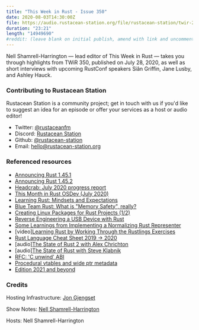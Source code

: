 ```yaml
---
title: "This Week in Rust - Issue 350"
date: 2020-08-03T14:30:00Z
file: https://audio.rustacean-station.org/file/rustacean-station/twir-2020-08-03.mp3
duration: "23:21"
length: "14949690"
#reddit: (leave blank on initial publish, amend with link and uncomment this line after Reddit thread has been posted)
---
```


Nell Shamrell-Harrington — lead editor of This Week in Rust — takes you through highlights from TWiR 350, published on July 28, 2020, as well as short interviews with upcoming RustConf speakers Siân Griffin, Jane Lusby, and Ashley Hauck.

<!--
The episode introduction goes here.
The first paragraph should ideally be short, and is used in various
places as a "short description" for the episode. Any subsequent
paragraphs show up as "expanded description".
-->

### Contributing to Rustacean Station

<!-- You can probably leave this as-is -->

Rustacean Station is a community project; get in touch with us if you'd like to suggest an idea for an episode or offer your services as a host or audio editor!

 - Twitter: [@rustaceanfm](https://twitter.com/rustaceanfm)
 - Discord: [Rustacean Station](https://discord.gg/cHc3Gyc)
 - Github: [@rustacean-station](https://github.com/rustacean-station/)
 - Email: [hello@rustacean-station.org](mailto:hello@rustacean-station.org)

### Referenced resources

* [Announcing Rust 1.45.1](https://blog.rust-lang.org/2020/07/30/Rust-1.45.1.html)
* [Announcing Rust 1.45.2](https://blog.rust-lang.org/2020/08/03/Rust-1.45.2.html)
* [Headcrab: July 2020 progress report](https://headcrab.rs/2020/07/31/july-update.html)
* [This Month in Rust OSDev (July 2020)](https://rust-osdev.com/this-month/2020-07/)
* [Learning Rust: Mindsets and Expectations](https://ferrous-systems.com/blog/mindsets-and-expectations/)
* [Blue Team Rust: What is "Memory Safety", really?](https://tiemoko.com/blog/blue-team-rust/)
* [Creating Linux Packages for Rust Projects (1/2)](https://ebbflow.io/blog/vending-linux-1)
* [Reverse Engineering a USB Device with Rust](https://gill.net.in/posts/reverse-engineering-a-usb-device-with-rust/)
* [Some Learnings from Implementing a Normalizing Rust Representer](https://seanchen1991.github.io/posts/rust-representer/)
* [video][Learning Rust by Working Through the Rustlings Exercises](https://egghead.io/playlists/learning-rust-by-solving-the-rustlings-exercises-a722)
* [Rust Language Cheat Sheet 2019 -> 2020](https://github.com/ralfbiedert/cheats.rs/issues/100)
* [audio][The State of Rust 2 with Alex Chrichton](https://anchor.fm/the-virtual-world/episodes/Ep-7--The-State-of-Rust-2-with-Alex-Crichton-ehjpsq)
* [audio][The State of Rust with Steve Klabnik](https://anchor.fm/the-virtual-world/episodes/Ep-6--The-State-of-Rust-with-Steve-Klabnik-ehf8mk)
* [RFC: 'C unwind' ABI](https://github.com/rust-lang/rfcs/pull/2945)
* [Procedural vtables and wide ptr metadata](https://github.com/rust-lang/rfcs/pull/2967)
* [Edition 2021 and beyond](https://github.com/rust-lang/rfcs/pull/2966)

### Credits

Hosting Infrastructure: [Jon Gjengset](https://twitter.com/jonhoo/)

Show Notes: [Nell Shamrell-Harrington](https://twitter.com/nellshamrell)

Hosts: Nell Shamrell-Harrington
